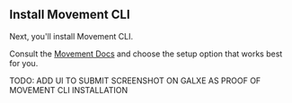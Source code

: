 ## Install Movement CLI

Next, you'll install Movement CLI.

Consult the [Movement Docs](https://docs.movementlabs.xyz) and choose the setup option that works best for you. 

TODO: ADD UI TO SUBMIT SCREENSHOT ON GALXE AS PROOF OF MOVEMENT CLI INSTALLATION